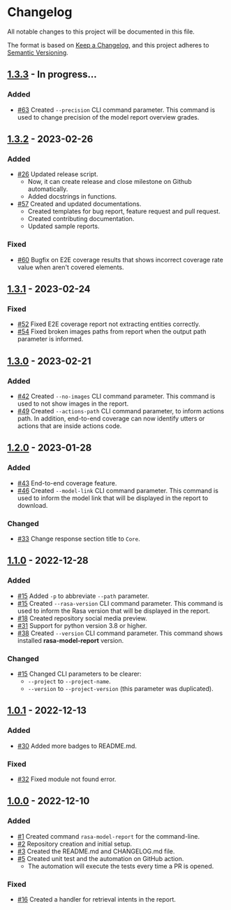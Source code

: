 # Changelog

All notable changes to this project will be documented in this file.

The format is based on [Keep a Changelog](https://keepachangelog.com/en/1.0.0/),
and this project adheres to [Semantic Versioning](https://semver.org/spec/v2.0.0.html).

## [1.3.3] - In progress...
### Added
- [#63](https://github.com/brunohjs/rasa-model-report/issues/63) Created `--precision` CLI command parameter. This command is used to change precision of the model report overview grades.

## [1.3.2] - 2023-02-26
### Added
- [#26](https://github.com/brunohjs/rasa-model-report/issues/26) Updated release script.
  - Now, it can create release and close milestone on Github automatically.
  - Added docstrings in functions.
- [#57](https://github.com/brunohjs/rasa-model-report/issues/57) Created and updated documentations.
  - Created templates for bug report, feature request and pull request.
  - Created contributing documentation.
  - Updated sample reports.
### Fixed
- [#60](https://github.com/brunohjs/rasa-model-report/issues/60) Bugfix on E2E coverage results that shows incorrect coverage rate value when aren't covered elements.

## [1.3.1] - 2023-02-24
### Fixed
- [#52](https://github.com/brunohjs/rasa-model-report/issues/52) Fixed E2E coverage report not extracting entities correctly.
- [#54](https://github.com/brunohjs/rasa-model-report/issues/54) Fixed broken images paths from report when the output path parameter is informed.

## [1.3.0] - 2023-02-21
### Added
- [#42](https://github.com/brunohjs/rasa-model-report/issues/42) Created `--no-images` CLI command parameter. This command is used to not show images in the report.
- [#49](https://github.com/brunohjs/rasa-model-report/issues/49) Created `--actions-path` CLI command parameter, to inform actions path. In addition, end-to-end coverage can now identify utters or actions that are inside actions code.


## [1.2.0] - 2023-01-28
### Added
- [#43](https://github.com/brunohjs/rasa-model-report/issues/43) End-to-end coverage feature.
- [#46](https://github.com/brunohjs/rasa-model-report/issues/46) Created `--model-link` CLI command parameter. This command is used to inform the model link that will be displayed in the report to download.

### Changed
- [#33](https://github.com/brunohjs/rasa-model-report/issues/33) Change response section title to `Core`.


## [1.1.0] - 2022-12-28
### Added
- [#15](https://github.com/brunohjs/rasa-model-report/issues/15) Added `-p` to abbreviate `--path` parameter.
- [#15](https://github.com/brunohjs/rasa-model-report/issues/15) Created `--rasa-version` CLI command parameter. This command is used to inform the Rasa version that will be displayed in the report.
- [#18](https://github.com/brunohjs/rasa-model-report/issues/18) Created repository social media preview.
- [#31](https://github.com/brunohjs/rasa-model-report/issues/30) Support for python version 3.8 or higher.
- [#38](https://github.com/brunohjs/rasa-model-report/issues/38) Created `--version` CLI command parameter. This command shows installed **rasa-model-report** version.

### Changed
- [#15](https://github.com/brunohjs/rasa-model-report/issues/15) Changed CLI parameters to be clearer:
  - `--project` to `--project-name`.
  - `--version` to `--project-version` (this parameter was duplicated).


## [1.0.1] - 2022-12-13
### Added
- [#30](https://github.com/brunohjs/rasa-model-report/issues/30) Added more badges to README.md.

### Fixed
- [#32](https://github.com/brunohjs/rasa-model-report/issues/32) Fixed module not found error.


## [1.0.0] - 2022-12-10
### Added
- [#1](https://github.com/brunohjs/rasa-model-report/issues/1) Created command `rasa-model-report` for the command-line.
- [#2](https://github.com/brunohjs/rasa-model-report/issues/2) Repository creation and initial setup.
- [#3](https://github.com/brunohjs/rasa-model-report/issues/3) Created the README.md and CHANGELOG.md file.
- [#5](https://github.com/brunohjs/rasa-model-report/issues/5) Created unit test and the automation on GitHub action.
  - The automation will execute the tests every time a PR is opened.

### Fixed
- [#16](https://github.com/brunohjs/rasa-model-report/issues/16) Created a handler for retrieval intents in the report.

[1.3.3]: https://github.com/brunohjs/rasa-model-report/compare/1.3.2...HEAD
[1.3.2]: https://github.com/brunohjs/rasa-model-report/compare/1.3.0...1.3.2
[1.3.1]: https://github.com/brunohjs/rasa-model-report/compare/1.3.0...1.3.1
[1.3.0]: https://github.com/brunohjs/rasa-model-report/compare/1.2.0...1.3.0
[1.2.0]: https://github.com/brunohjs/rasa-model-report/compare/1.1.0...1.2.0
[1.1.0]: https://github.com/brunohjs/rasa-model-report/compare/1.0.1...1.1.0
[1.0.1]: https://github.com/brunohjs/rasa-model-report/compare/1.0.0...1.0.1
[1.0.0]: https://github.com/brunohjs/rasa-model-report/releases/tag/1.0.0

